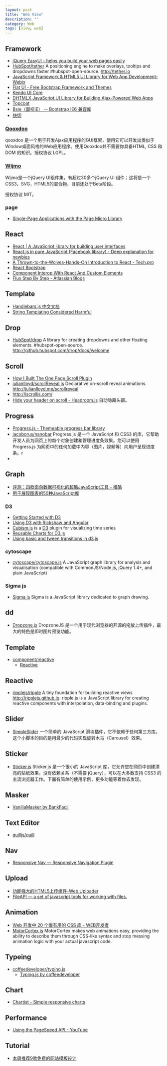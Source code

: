 ```yaml
---
layout: post
title: "Web View"
description: ""
category: Web
tags: [view, web]
--- 
```


## Framework

- [jQuery EasyUI - helps you build your web pages easily](http://www.jeasyui.com/)
- [HubSpot/tether](https://github.com/HubSpot/tether) A positioning engine to make overlays, tooltips and dropdowns faster #hubspot-open-source. <http://tether.io>
- [JavaScript Framework & HTML5 UI Library for Web App Development-Webix](http://webix.com/)
- [Flat UI - Free Bootstrap Framework and Themes](http://designmodo.github.io/Flat-UI/)
- [Kendo UI Core](http://www.telerik.com/kendo-ui/open-source-core)
- [DHTMLX JavaScript UI Library for Building Ajax-Powered Web Apps](http://dhtmlx.com/docs/products/dhtmlxSuite/index.shtml)
- [Topcoat](http://topcoat.io/)
- [Bsie（鄙视IE） -- Bootstrap IE6 兼容库](http://www.bootcss.com/p/bsie/)
- [快切](http://kuai.qietu.com/)


### [Qooxdoo](http://qooxdoo.org/)

qooxdoo 是一个用于开发Ajax应用程序的GUI框架，使用它可以开发出类似于Window桌面风格的Web应用程序。使用Qooxdoo并不需要你具备HTML, CSS 和 DOM 的知识。授权协议 LGPL。

<!--more-->

### [Wijmo](http://wijmo.com/)

Wijmo是一个jQuery UI组件集，有超过30多个jQuery UI 组件；这将是一个CSS3，SVG，HTML5的混合物，目前还处于Beta阶段。

授权协议 MIT。

### page

- [Single-Page Applications with the Page Micro Library](http://flippinawesome.org/2014/04/28/single-page-applications-with-the-page-micro-library)

## React

- [React | A JavaScript library for building user interfaces](http://facebook.github.io/react/)
- [React.js in pure JavaScript (Facebook library) - Deep explanation for newbies](http://www.webdesignporto.com/react-js-in-pure-javascript-facebook-library/)
- [A Thrown-to-the-Wolves-Hands-On Introduction to React - Tech.pro](http://tech.pro/blog/2020/a-thrown-to-the-wolves-hands-on-introduction-to-react)
- [React Bootstrap](http://react-bootstrap.github.io)
- [Component Interop With React And Custom Elements](http://addyosmani.com/blog/component-interop-with-react-and-custom-elements)
- [Flux Step By Step - Atlassian Blogs](http://blogs.atlassian.com/2014/08/flux-architecture-step-by-step)

## Template

- [Handlebars.js 中文文档](http://keenwon.com/992.html)
- [String Templating Considered Harmful](http://flippinawesome.org/2014/03/24/string-templating-considered-harmful/?-templating-considered-harmful)

## Drop

- [HubSpot/drop](https://github.com/HubSpot/drop/) A library for creating dropdowns and other floating elements. #hubspot-open-source. <http://github.hubspot.com/drop/docs/welcome>

## Scroll

- [How I Built The One Page Scroll Plugin](http://www.smashingmagazine.com/2014/08/25/how-i-built-the-one-page-scroll-plugin)
- [julianlloyd/scrollReveal.js](https://github.com/julianlloyd/scrollReveal.js) Declarative on-scroll reveal animations. <http://julianlloyd.me/scrollreveal>
- http://iscrolljs.com/
- [Hide your header on scroll - Headroom.js](http://wicky.nillia.ms/headroom.js/) 自动隐藏头部。

## Progress

- [Progress.js - Themeable progress bar library](http://usablica.github.io/progress.js/)
- [jacoborus/nanobar](https://github.com/jacoborus/nanobar) Progress.js 是一个 JavaScript 和 CSS3 的库，它帮助开发人员为网页上的每个对象创建和管理进度条效果。您可以使用 Progress.js 为网页中的任何加载中内容（图片，视频等）向用户呈现进度条。r
- 

## Graph

- [评测：四款面向数据可视化的超酷JavaScript工具 - 推酷](http://www.tuicool.com/articles/fEBNJzF)
- [用于展现图表的50种JavaScript库](http://www.infoq.com/cn/news/2013/01/50-javascript-chart-lib)

### D3

- [Getting Started with D3](http://thinkingonthinking.com/Getting-Started-With-D3/)
- [Using D3 with Rickshaw and Angular](http://tagtree.tv/d3-with-rickshaw-and-angular)
- [Cubism.js](http://square.github.io/cubism/)  is a [D3](http://mbostock.github.com/d3/) plugin for visualizing time series
- [Reusable Charts for D3.js](http://bugzu.github.io/reD3/)
- [Using basic and tween transitions in d3.js](http://4waisenkinder.de/blog/2014/05/11/d3-dot-js-tween-in-detail)

### cytoscape

- [cytoscape/cytoscape.js](https://github.com/cytoscape/cytoscape.js) A JavaScript graph library for analysis and visualisation (compatible with CommonJS/Node.js, jQuery 1.4+, and plain JavaScript)

### Sigma js

- [Sigma js](http://sigmajs.org/) Sigma is a JavaScript library dedicated to graph drawing.

## dd

- [Dropzone.js](http://www.dropzonejs.com/) DropzoneJS 是一个用于现代浏览器的开源的拖放上传插件，最大的特色是即时图片预览功能。

## Template

- [component/reactive](https://github.com/component/reactive)
	- [Reactive](https://github.com/component/reactive)

## Reactive

- [ripplejs/ripple](https://github.com/ripplejs/ripple) A tiny foundation for building reactive views <http://ripplejs.github.io>. ripple.js is a JavaScript library for creating reactive components with interpolation, data-binding and plugins.

## Slider

- [SimpleSlider](http://ruyadorno.github.io/SimpleSlider/) 一个简单的 JavaScript 滑块插件，它不依赖于任何第三方库。这个小脚本的目的是用最少的代码实现旋转木马（Carousel）效果。

## Sticker

- [Sticker.js](http://stickerjs.cmiscm.com/) Sticker.js 是一个很小的 JavaScript 库，它允许您在网页中创建漂亮的贴纸效果。没有依赖关系（不需要 jQuery），可以在大多数支持 CSS3 的主流浏览器工作。下面有简单的使用示例，更多功能等着你去发现。

## Masker

- [VanillaMasker by BankFacil](http://bankfacil.github.io/vanilla-masker)

## Text Editor

- [quilljs/quill](https://github.com/quilljs/quill/)

## Nav

- [Responsive Nav — Responsive Navigation Plugin](http://responsive-nav.com/)

## Upload

- [功能强大的HTML5上传组件-Web Uploader](http://www.shejidaren.com/web-uploader.html)
- [FileAPI — a set of javascript tools for working with files.](http://mailru.github.io/FileAPI/)

## Animation

- [Web 开发中 20 个很有用的 CSS 库 - WEB开发者](http://www.admin10000.com/document/4550.html)
- [MotorCortex.js](http://motorcortexjs.com/) MotorCortex makes web animations easy, providing the ability to describe them through CSS-like syntax and stop messing animation logic with your actual javascript code.

## Typeing

- [coffeedeveloper/typing.js](https://github.com/coffeedeveloper/typing.js)
    - [Typing.js by coffeedeveloper](http://coffeedeveloper.github.io/typing.js/index.html)

## Chart

- [Chartist - Simple responsive charts](http://gionkunz.github.io/chartist-js)

## Performance

- [Using the PageSpeed API - YouTube](https://www.youtube.com/watch?v=vPfz2VwIryk&feature=youtu.be)

## Tutorial

- [本周推荐9款免费的网站模板设计](http://www.gbin1.com/tools/websitetemplate/20130405-free-website-templates/)
